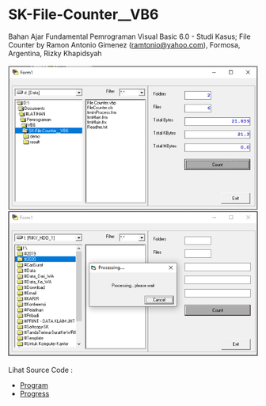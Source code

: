 # SK-File-Counter__VB6
Bahan Ajar Fundamental Pemrograman Visual Basic 6.0 - Studi Kasus; File Counter by Ramon Antonio Gimenez (ramtonio@yahoo.com), Formosa, Argentina, Rizky Khapidsyah<br><br>
<img src="https://github.com/RizkyKhapidsyah/SK-File-Counter__VB6/blob/main/result/001.PNG">
<img src="https://github.com/RizkyKhapidsyah/SK-File-Counter__VB6/blob/main/result/002.PNG"><br><br>
Lihat Source Code : <br>
- <a href="https://github.com/RizkyKhapidsyah/SK-File-Counter__VB6/blob/main/frmMain.frm">Program</a>
- <a href="https://github.com/RizkyKhapidsyah/SK-File-Counter__VB6/blob/main/frmInProcess.frm">Progress</a>

